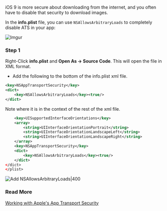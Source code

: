 iOS 9 is more secure about downloading from the internet, and you often have to disable that security to download images.

In the **info.plist** file, you can use `NSAllowsArbitraryLoads` to completely disable ATS in your app:

![Imgur](http://i.imgur.com/Tmy1wYL.png)

### Step 1

Right-Click **info.plist** and **Open As -> Source Code**. This will open the file in XML format.

- Add the following to the bottom of the info.plist xml file.

```xml
<key>NSAppTransportSecurity</key>
<dict>
    <key>NSAllowsArbitraryLoads</key><true/>
</dict>
```

Note where it is in the context of the rest of the xml file.

```xml
    <key>UISupportedInterfaceOrientations</key>
    <array>
        <string>UIInterfaceOrientationPortrait</string>
        <string>UIInterfaceOrientationLandscapeLeft</string>
        <string>UIInterfaceOrientationLandscapeRight</string>
    </array>
    <key>NSAppTransportSecurity</key>
    <dict>
        <key>NSAllowsArbitraryLoads</key><true/>
    </dict>
</dict>
</plist>
```

![Add NSAllowsArbitraryLoads|400](http://i.imgur.com/qqP7KHp.gif)

### Read More

[Working with Apple's App Transport Security](http://www.neglectedpotential.com/2015/06/working-with-apples-application-transport-security/)